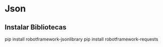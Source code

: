 # Json

## Instalar Bibliotecas

pip install robotframework-jsonlibrary
pip install robotframework-requests